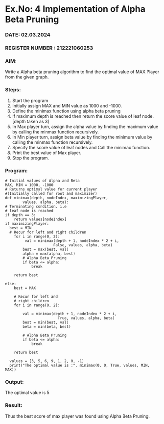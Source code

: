 # Ex.No: 4   Implementation of Alpha Beta Pruning 
### DATE: 02.03.2024                                                                           
### REGISTER NUMBER : 212221060253
### AIM: 
Write a Alpha beta pruning algorithm to find the optimal value of MAX Player from the given graph.
### Steps:
1. Start the program
2. Initially  assign MAX and MIN value as 1000 and -1000.
3.  Define the minimax function  using alpha beta pruning
4.  If maximum depth is reached then return the score value of leaf node. [depth taken as 3]
5.  In Max player turn, assign the alpha value by finding the maximum value by calling the minmax function recursively.
6.  In Min player turn, assign beta value by finding the minimum value by calling the minmax function recursively.
7.  Specify the score value of leaf nodes and Call the minimax function.
8.  Print the best value of Max player.
9.  Stop the program. 

### Program:
    # Initial values of Alpha and Beta
    MAX, MIN = 1000, -1000
    # Returns optimal value for current player
    #(Initially called for root and maximizer)
    def minimax(depth, nodeIndex, maximizingPlayer,
            values, alpha, beta):
    # Terminating condition. i.e
    # leaf node is reached
    if depth == 3:
        return values[nodeIndex]
    if maximizingPlayer:
      best = MIN
      # Recur for left and right children
        for i in range(0, 2):
             val = minimax(depth + 1, nodeIndex * 2 + i,
                          False, values, alpha, beta)
            best = max(best, val)
            alpha = max(alpha, best)
            # Alpha Beta Pruning
            if beta <= alpha:
                break
          
        return best
      
    else:
        best = MAX
 
        # Recur for left and
        # right children
        for i in range(0, 2):
          
            val = minimax(depth + 1, nodeIndex * 2 + i,
                            True, values, alpha, beta)
            best = min(best, val)
            beta = min(beta, best)
 
            # Alpha Beta Pruning
            if beta <= alpha:
                break
          
        return best
      
      values = [3, 5, 6, 9, 1, 2, 0, -1] 
      print("The optimal value is :", minimax(0, 0, True, values, MIN, MAX))

### Output:

The optimal value is 5


### Result:
Thus the best score of max player was found using Alpha Beta Pruning.
